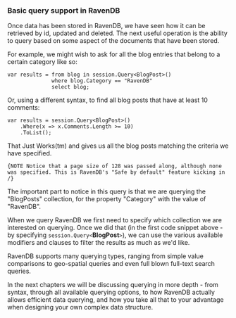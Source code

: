 ﻿
### Basic query support in RavenDB

Once data has been stored in RavenDB, we have seen how it can be retrieved by id, updated and deleted. The next useful operation is the ability to query based on some aspect of the documents that have been stored. 

For example, we might wish to ask for all the blog entries that belong to a certain category like so:

	var results = from blog in session.Query<BlogPost>()
	              where blog.Category == "RavenDB"
	              select blog;

Or, using a different syntax, to find all blog posts that have at least 10 comments:

	var results = session.Query<BlogPost>()
	    .Where(x => x.Comments.Length >= 10)
	    .ToList();

That Just Works(tm) and gives us all the blog posts matching the criteria we have specified.

    {NOTE Notice that a page size of 128 was passed along, although none was specified. This is RavenDB's "Safe by default" feature kicking in /}

The important part to notice in this query is that we are querying the "BlogPosts" collection, for the property "Category" with the value of "RavenDB".

When we query RavenDB we first need to specify which collection we are interested on querying. Once we did that (in the first code snippet above - by specifying `session.Query<`**BlogPost**`>`), we can use the various available modifiers and clauses to filter the results as much as we'd like.

RavenDB supports many querying types, ranging from simple value comparisons to geo-spatial queries and even full blown full-text search queries.

In the next chapters we will be discussing querying in more depth - from syntax, through all available querying options, to how RavenDB actually allows efficient data querying, and how you take all that to your advantage when designing your own complex data structure.
